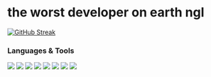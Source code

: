 the worst developer on earth ngl
====================


[![GitHub Streak](https://github-readme-streak-stats.herokuapp.com?user=n-xsi&hide_border=true&currStreakLabel=FF79C6&background=DDDDDD00&border=000000&stroke=DDDDDD1A&ring=6272A4&fire=8BE9FD&currStreakNum=50FA7B&sideNums=FF79C6&sideLabels=FF79C6&dates=6272A4)](https://git.io/streak-stats)




### Languages & Tools

[<img src="https://img.shields.io/badge/HTML-239120?style=for-the-badge&logo=html5&logoColor=white" />](https://www.w3.org/html) 
[<img src="https://img.shields.io/badge/JavaScript-323330?style=for-the-badge&logo=javascript&logoColor=F7DF1E" />](https://developer.mozilla.org/en-US/docs/Web/JavaScript) 
[<img src="https://img.shields.io/badge/Node.js-43853D?style=for-the-badge&logo=node.js&logoColor=white" />](https://nodejs.org) 
[<img src="https://img.shields.io/badge/MySQL-00000F?style=for-the-badge&logo=mysql&logoColor=white" />](https://www.mysql.com) 
[<img src="https://img.shields.io/badge/SQLite-07405E?style=for-the-badge&logo=sqlite&logoColor=white" />](https://www.sqlite.org/) 
[<img src="https://img.shields.io/badge/PostgreSQL-316192?style=for-the-badge&logo=postgresql&logoColor=white" />](https://www.postgresql.org) 
[<img src="https://img.shields.io/badge/Python-14354C?style=for-the-badge&logo=python&logoColor=white" />](https://www.python.org)
[<img src="https://img.shields.io/badge/Java-ED8B00?style=for-the-badge&logo=java&logoColor=white" />](https://www.java.com/en/) 
